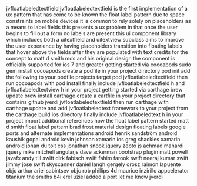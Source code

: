 jvfloatlabeledtextfield jvfloatlabeledtextfield is the first implementation of a ux pattern that has come to be known the float label pattern due to space constraints on mobile devices it is common to rely solely on placeholders as a means to label fields this presents a ux problem in that once the user begins to fill out a form no labels are present this ui component library which includes both a uitextfield and uitextview subclass aims to improve the user experience by having placeholders transition into floating labels that hover above the fields after they are populated with text credits for the concept to matt d smith mds and his original design the component is officially supported for ios 7 and greater getting started via cocoapods sudo gem install cocoapods create a podfile in your project directory pod init add the following to your podfile projects target pod jvfloatlabeledtextfield then run cocoapods with pod install finally include jvfloatlabeledtextfield h and jvfloatlabeledtextview h in your project getting started via carthage brew update brew install carthage create a cartfile in your project directory that contains github jverdi jvfloatlabeledtextfield then run carthage with carthage update and add jvfloatlabeledtext framework to your project from the carthage build ios directory finally include jvfloatlabeledtext h in your project import additional references how the float label pattern started matt d smith float label pattern brad frost material design floating labels google ports and alternate implementations android henrik sandström android kaushik gopal android kevin johnson xamarin ios greg shackles xamarin android johan du toit css jonathan snook jquery zepto js achmad mahardi jquery mike mitchell angularjs dave ackerman bootstrap plugin matt powell javafx andy till swift dirk fabisch swift fahim farook swift neeraj kumar swift jimmy jose swift skyscanner daniel langh gergely orosz raimon lapuente objc arthur ariel sabintsev objc rob phillips 4d maurice inzirillo appcelerator titanium the smiths b4i erel uziel added a port let me know jverdi